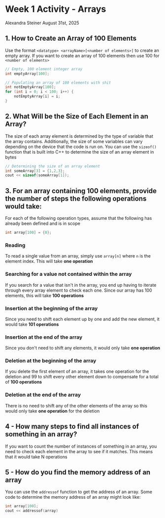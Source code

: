 # Week 1 Activity - Arrays
Alexandra Steiner August 31st, 2025


## 1. How to Create an Array of 100 Elements
Use the format `<datatype> <arrayName>[<number of elements>]` to create an empty array. If you want to create an array of 100 elements then use 100 for `<number of elements>`
```cpp
// Empty, 100 element integer array
int emptyArray[100];

// Populating an array of 100 elements with shit
int notEmptyArray[100];
for (int i = 0; i < 100; i++) {
    notEmptyArray[i] = i;
}
```

## 2. What Will be the Size of Each Element in an Array?
The size of each array element is determined by the type of variable that the array contains. Additionally, the size of some variables can vary depending on the device that the code is run on. You can use the `sizeof()` function that is built into C++ to determine the size of an array element in bytes
```cpp
// Determining the size of an array element
int someArray[3] = {1,2,3};
cout << sizeof(someArray[1]);
```

## 3. For an array containing 100 elements, provide the number of steps the following operations would take:
For each of the following operation types, assume that the following has already been defined and is in scope
```cpp
int array[100] = {0};
```

### Reading
To read a single value from an array, simply use `array[n]` where `n` is the element index. This will take **one operation**

### Searching for a value not contained within the array
If you search for a value that isn't in the array, you end up having to iterate through every array element to check each one. Since our array has 100 elements, this will take **100 operations**

### Insertion at the beginning of the array
Since you need to shift each element up by one and add the new element, it would take **101 operations**

### Insertion at the end of the array
Since you don't need to shift any elements, it would only take **one operation**

### Deletion at the beginning of the array
If you delete the first element of an array, it takes one operation for the deletion and 99 to shift every other element down to compensate for a total of **100 operations**

### Deletion at the end of the array
There is no need to shift any of the other elements of the array so this would only take **one operation** for the deletion

## 4 - How many steps to find all instances of something in an array?
If you want to count the number of instances of something in an array, you need to check each element in the array to see if it matches. This means that it would take N operations

## 5 - How do you find the memory address of an array
You can use the `addressof` function to get the address of an array. Some code to determine the memory address of an array might look like:
```cpp
int array[100];
cout << addressof(array)
```



